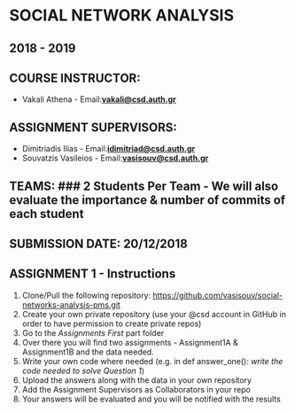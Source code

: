 # SOCIAL NETWORK ANALYSIS
## 2018 - 2019

## COURSE INSTRUCTOR:
* Vakali Athena - Email:**vakali@csd.auth.gr**

## ASSIGNMENT SUPERVISORS:
* Dimitriadis Ilias - Email:**idimitriad@csd.auth.gr**
* Souvatzis Vasileios - Email:**vasisouv@csd.auth.gr**


## TEAMS: ### 2 Students Per Team - We will also evaluate the importance & number of commits of each student
## SUBMISSION DATE: 20/12/2018

## ASSIGNMENT 1 - Instructions
1. Clone/Pull the following repository: https://github.com/vasisouv/social-networks-analysis-pms.git
2. Create your own private repository (use your @csd account in GitHub in order to have permission to create private repos)
3. Go to the *Assignments First* part folder
4. Over there you will find two assignments - Assignment1A & Assignment1B and the data needed.
5. Write your own code where needed (e.g. in def answer_one(): *write the code needed to solve Question 1*)
6. Upload the answers along with the data in your own repository
7. Add the Assignment Supervisors as Collaborators in your repo
8. Your answers will be evaluated and you will be notified with the results





